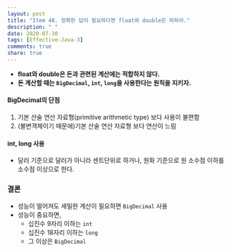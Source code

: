```yaml
---
layout: post
title: "Item 48. 정확한 답이 필요하다면 float와 double은 피하라."
description: " "
date: 2020-07-30
tags: [Effective-Java-3]
comments: true
share: true
---
```



- __float와 double은 돈과 관련된 계산에는 적합하지 않다.__
- __돈 계산할 때는 ```BigDecimal```, ```int```, ```long```을 사용한다는 원칙을 지키자.__

#### BigDecimal의 단점
1. 기본 산술 연산 자료형(primitive arithmetic type) 보다 사용이 불편함
2. (불변객체이기 때문에)기본 산술 연산 자료형 보다 연산이 느림

#### int, long 사용
- 달러 기준으로 달러가 아니라 센트단위로 하거나, 원화 기준으로 원 소수점 이하를 소수점 이상으로 한다.
                             

### 결론
- 성능이 떨어져도 세밀한 계산이 필요하면 ```BigDecimal``` 사용
- 성능이 중요하면,
  - 십진수 9자리 이하는 ```int```
  - 십진수 18자리 이하는 ```long```
  - 그 이상은 ```BigDecimal```